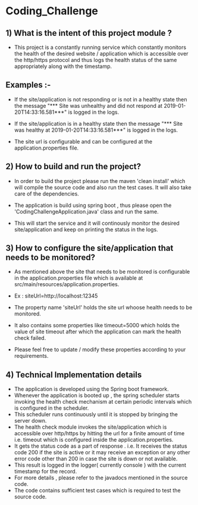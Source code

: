 # Coding_Challenge

## 1) What is the intent of this project module ? 

* This project is a constantly running service which constantly monitors the health of the desired website / application which is accessible over the http/https protocol and thus logs the health status of the same appropriately along with the timestamp. 

## Examples :- 

* If the site/application is not responding or is not in a healthy state then the message "*** Site was unhealthy and did not respond at 2019-01-20T14:33:16.581***" is logged in the logs.

* If the site/application is in a healthy state then the message "*** Site was healthy at  2019-01-20T14:33:16.581***" is logged in the logs.

* The site url is configurable and can be configured at the application.properties file. 

## 2) How to build and run the project?

* In order to build the project please run the maven 'clean install' which will compile the source code and also run the test cases. It will also take care of the dependencies.

* The application is build using spring boot , thus please open the 'CodingChallengeApplication.java' class and run the same. 

* This will start the service and it will continously monitor the desired site/application and keep on printing the status in the logs.

## 3) How to configure the site/application that needs to be monitored?

* As mentioned above the site that needs to be monitored is configurable in the application.properties file which is available at src/main/resources/application.properties.

* Ex : siteUrl=http://localhost:12345

* The property name 'siteUrl' holds the site url whoose health needs to be monitored.

* It also contains some properties like timeout=5000 which holds the value of site timeout after which the application can mark the health check failed.

* Please feel free to update / modify these properties according to your requirements.

##  4) Technical Implementation details 

* The application is developed using the Spring boot framework.
* Whenever the application is booted up , the spring scheduler starts invoking the health check mechanism at certain periodic intervals which is configured in the scheduler.
* This scheduler runs continuously until it is stopped by bringing the server down.
* The health check module invokes the site/application which is accessible over http/https by hitting the url for a finite amount of time i.e. timeout which is configured inside the application.properties. 
* It gets the status code as a part of response . i.e. It receives the status code 200 if the site is active or it may receive an exception or any other error code other than 200 in case the site is down or not available. 
* This result is logged in the logger( currently console ) with the current timestamp for the record.
* For more details , please refer to the javadocs mentioned in the source code.
* The code contains sufficient test cases which is required to test the source code.

 

